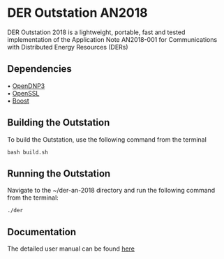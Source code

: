 # DER Outstation AN2018

DER Outstation 2018 is a lightweight, portable, fast and tested implementation of the Application Note AN2018-001 for Communications with Distributed Energy Resources (DERs)

## Dependencies

• [OpenDNP3](https://www.automatak.com/opendnp3/)  
• [OpenSSL](https://www.openssl.org/)  
• [Boost](https://www.boost.org/)  

## Building the Outstation

To build the Outstation, use the following command from the terminal  
```
bash build.sh
```

## Running the Outstation 

Navigate to the ~/der-an-2018 directory and run the following command from the terminal:  
```
./der
```

## Documentation

The detailed user manual can be found [here](https://www.epri.com/#/pages/product/3002015355/)
